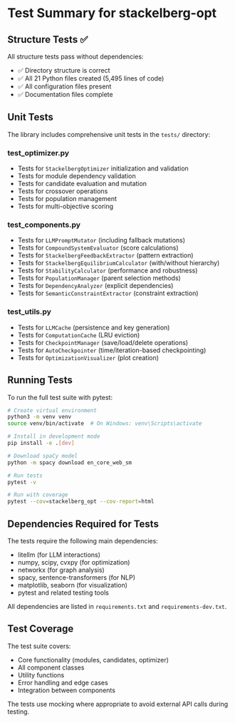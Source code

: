 # Test Summary for stackelberg-opt

## Structure Tests ✅

All structure tests pass without dependencies:
- ✅ Directory structure is correct
- ✅ All 21 Python files created (5,495 lines of code)
- ✅ All configuration files present
- ✅ Documentation files complete

## Unit Tests 

The library includes comprehensive unit tests in the `tests/` directory:

### test_optimizer.py
- Tests for `StackelbergOptimizer` initialization and validation
- Tests for module dependency validation
- Tests for candidate evaluation and mutation
- Tests for crossover operations
- Tests for population management
- Tests for multi-objective scoring

### test_components.py
- Tests for `LLMPromptMutator` (including fallback mutations)
- Tests for `CompoundSystemEvaluator` (score calculations)
- Tests for `StackelbergFeedbackExtractor` (pattern extraction)
- Tests for `StackelbergEquilibriumCalculator` (with/without hierarchy)
- Tests for `StabilityCalculator` (performance and robustness)
- Tests for `PopulationManager` (parent selection methods)
- Tests for `DependencyAnalyzer` (explicit dependencies)
- Tests for `SemanticConstraintExtractor` (constraint extraction)

### test_utils.py
- Tests for `LLMCache` (persistence and key generation)
- Tests for `ComputationCache` (LRU eviction)
- Tests for `CheckpointManager` (save/load/delete operations)
- Tests for `AutoCheckpointer` (time/iteration-based checkpointing)
- Tests for `OptimizationVisualizer` (plot creation)

## Running Tests

To run the full test suite with pytest:

```bash
# Create virtual environment
python3 -m venv venv
source venv/bin/activate  # On Windows: venv\Scripts\activate

# Install in development mode
pip install -e .[dev]

# Download spaCy model
python -m spacy download en_core_web_sm

# Run tests
pytest -v

# Run with coverage
pytest --cov=stackelberg_opt --cov-report=html
```

## Dependencies Required for Tests

The tests require the following main dependencies:
- litellm (for LLM interactions)
- numpy, scipy, cvxpy (for optimization)
- networkx (for graph analysis)
- spacy, sentence-transformers (for NLP)
- matplotlib, seaborn (for visualization)
- pytest and related testing tools

All dependencies are listed in `requirements.txt` and `requirements-dev.txt`.

## Test Coverage

The test suite covers:
- Core functionality (modules, candidates, optimizer)
- All component classes
- Utility functions
- Error handling and edge cases
- Integration between components

The tests use mocking where appropriate to avoid external API calls during testing.